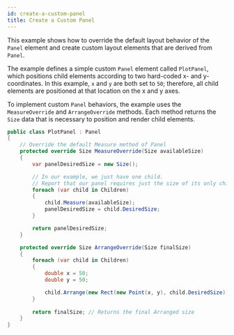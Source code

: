 ```yaml
---
id: create-a-custom-panel
title: Create a Custom Panel
---
```


This example shows how to override the default layout behavior of the `Panel` element and create custom layout elements that are derived from `Panel`.

The example defines a simple custom `Panel` element called `PlotPanel`, which positions child elements according to two hard-coded x- and y-coordinates. In this example, `x` and `y` are both set to `50`; therefore, all child elements are positioned at that location on the x and y axes.

To implement custom `Panel` behaviors, the example uses the `MeasureOverride` and `ArrangeOverride` methods. Each method returns the `Size` data that is necessary to position and render child elements.

```csharp
public class PlotPanel : Panel
{
    // Override the default Measure method of Panel
    protected override Size MeasureOverride(Size availableSize)
    {
        var panelDesiredSize = new Size();

        // In our example, we just have one child. 
        // Report that our panel requires just the size of its only child.
        foreach (var child in Children)
        {
            child.Measure(availableSize);
            panelDesiredSize = child.DesiredSize;
        }

        return panelDesiredSize;
    }

    protected override Size ArrangeOverride(Size finalSize)
    {
        foreach (var child in Children)
        {
            double x = 50;
            double y = 50;

            child.Arrange(new Rect(new Point(x, y), child.DesiredSize));
        }
        
        return finalSize; // Returns the final Arranged size
    }
}
```
